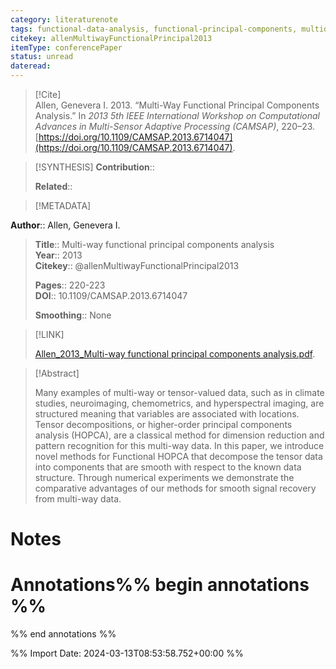 ```yaml
---
category: literaturenote
tags: functional-data-analysis, functional-principal-components, multidimensional-functional-data
citekey: allenMultiwayFunctionalPrincipal2013
itemType: conferencePaper
status: unread  
dateread:  
---
```


> [!Cite]  
> Allen, Genevera I. 2013. “Multi-Way Functional Principal Components Analysis.” In _2013 5th IEEE International Workshop on Computational Advances in Multi-Sensor Adaptive Processing (CAMSAP)_, 220–23. [https://doi.org/10.1109/CAMSAP.2013.6714047](https://doi.org/10.1109/CAMSAP.2013.6714047).

> [!SYNTHESIS] 
>**Contribution**::
>
>**Related**:: 
>

> [!METADATA]  
>
**Author**:: Allen, Genevera I.<br>
> **Title**:: Multi-way functional principal components analysis    
> **Year**:: 2013     
> **Citekey**:: @allenMultiwayFunctionalPrincipal2013    
>    
>    
>     
>    
>    
>     
> **Pages**:: 220-223    
>**DOI**:: 10.1109/CAMSAP.2013.6714047    
>
> **Smoothing**:: None

> [!LINK] 
>
> [Allen_2013_Multi-way functional principal components analysis.pdf](file:///Users/steven/Library/CloudStorage/GoogleDrive-steven.golovkine@ul.ie/My%20Drive/bibliography/undefined/2013/Allen_2013_Multi-way%20functional%20principal%20components%20analysis.pdf).

>[!Abstract]
>
>Many examples of multi-way or tensor-valued data, such as in climate studies, neuroimaging, chemometrics, and hyperspectral imaging, are structured meaning that variables are associated with locations. Tensor decompositions, or higher-order principal components analysis (HOPCA), are a classical method for dimension reduction and pattern recognition for this multi-way data. In this paper, we introduce novel methods for Functional HOPCA that decompose the tensor data into components that are smooth with respect to the known data structure. Through numerical experiments we demonstrate the comparative advantages of our methods for smooth signal recovery from multi-way data.
>>


# Notes<br>
# Annotations%% begin annotations %%  
 
  
%% end annotations %%

%% Import Date: 2024-03-13T08:53:58.752+00:00 %%
